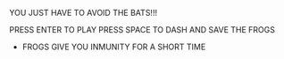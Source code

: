YOU JUST HAVE TO AVOID THE BATS!!!

PRESS ENTER TO PLAY
PRESS SPACE TO DASH
AND SAVE THE FROGS
- FROGS GIVE YOU INMUNITY FOR A SHORT TIME
